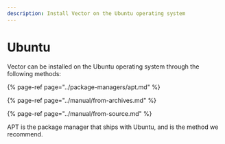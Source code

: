 ```yaml
---
description: Install Vector on the Ubuntu operating system
---
```


# Ubuntu

Vector can be installed on the Ubuntu operating system through the following
methods:

{% page-ref page="../package-managers/apt.md" %}

{% page-ref page="../manual/from-archives.md" %}

{% page-ref page="../manual/from-source.md" %}

APT is the package manager that ships with Ubuntu, and is the method we
recommend.



